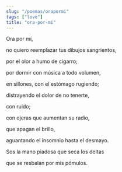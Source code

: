 ```yaml
---
slug: "/poemas/orapormi"
tags: ["love"]
title: "ora-por-mí"
---
```

Ora por mí, 

no quiero reemplazar tus dibujos sangrientos,

por el olor a humo de cigarro; 

por dormir con música a todo volumen,

en sillones, con el estómago rugiendo; 

distrayendo el dolor de no tenerte, 

con ruido; 

con ojeras que aumentan su radio,

que apagan el brillo, 

aguantando el insomnio hasta el desmayo.

Sos la mano piadosa que seca los deltas

que se resbalan por mis pómulos.